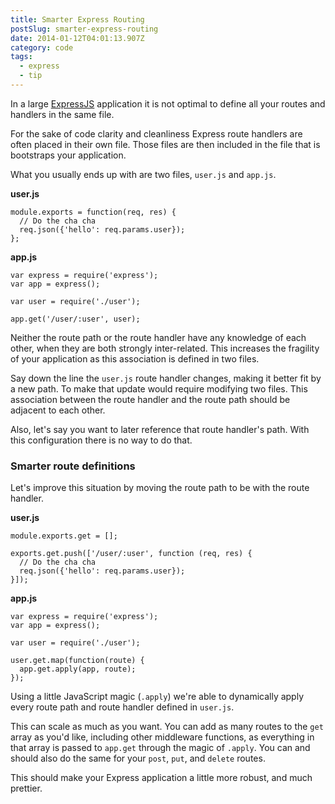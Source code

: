 ```yaml
---
title: Smarter Express Routing
postSlug: smarter-express-routing
date: 2014-01-12T04:01:13.907Z
category: code
tags:
  - express
  - tip
---
```


In a large [ExpressJS](http://expressjs.com/) application it is not optimal to define all your routes and handlers in the same file.

For the sake of code clarity and cleanliness Express route handlers are often placed in their own file. Those files are then included in the file that is bootstraps your application.

What you usually ends up with are two files, `user.js` and `app.js`.

**user.js**

```
module.exports = function(req, res) {
  // Do the cha cha
  req.json({'hello': req.params.user});
};
```

**app.js**

```
var express = require('express');
var app = express();

var user = require('./user');

app.get('/user/:user', user);
```

Neither the route path or the route handler have any knowledge of each other, when they are both strongly inter-related. This increases the fragility of your application as this association is defined in two files.

Say down the line the `user.js` route handler changes, making it better fit by a new path. To make that update would require modifying two files. This association between the route handler and the route path should be adjacent to each other.

Also, let's say you want to later reference that route handler's path. With this configuration there is no way to do that.

### Smarter route definitions

Let's improve this situation by moving the route path to be with the route handler.

**user.js**

```
module.exports.get = [];

exports.get.push(['/user/:user', function (req, res) {
  // Do the cha cha
  req.json({'hello': req.params.user});
}]);
```

**app.js**

```
var express = require('express');
var app = express();

var user = require('./user');

user.get.map(function(route) {
  app.get.apply(app, route);
});
```

Using a little JavaScript magic (`.apply`) we're able to dynamically apply every route path and route handler defined in `user.js`.

This can scale as much as you want. You can add as many routes to the `get` array as you'd like, including other middleware functions, as everything in that array is passed to `app.get` through the magic of `.apply`. You can and should also do the same for your `post`, `put`, and `delete` routes.

This should make your Express application a little more robust, and much prettier.
